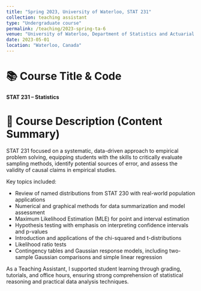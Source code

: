 ```yaml
---
title: "Spring 2023, University of Waterloo, STAT 231"
collection: teaching assistant
type: "Undergraduate course"
permalink: /teaching/2023-spring-ta-6
venue: "University of Waterloo, Department of Statistics and Actuarial Science"
date: 2023-05-01
location: "Waterloo, Canada"
---
```


📚 Course Title & Code
======
**STAT 231 – Statistics**

🧾 Course Description (Content Summary)
======
STAT 231 focused on a systematic, data-driven approach to empirical problem solving, equipping students with the skills to critically evaluate sampling methods, identify potential sources of error, and assess the validity of causal claims in empirical studies.

Key topics included:
- Review of named distributions from STAT 230 with real-world population applications  
- Numerical and graphical methods for data summarization and model assessment  
- Maximum Likelihood Estimation (MLE) for point and interval estimation  
- Hypothesis testing with emphasis on interpreting confidence intervals and p-values  
- Introduction and applications of the chi-squared and t-distributions  
- Likelihood ratio tests  
- Contingency tables and Gaussian response models, including two-sample Gaussian comparisons and simple linear regression

As a Teaching Assistant, I supported student learning through grading, tutorials, and office hours, ensuring strong comprehension of statistical reasoning and practical data analysis techniques.